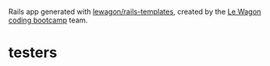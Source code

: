 Rails app generated with [lewagon/rails-templates](https://github.com/lewagon/rails-templates), created by the [Le Wagon coding bootcamp](https://www.lewagon.com) team.
# testers
